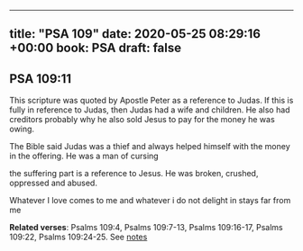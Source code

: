 
---
title: "PSA 109"
date: 2020-05-25 08:29:16 +00:00
book: PSA
draft: false
---

## PSA 109:11

This scripture was quoted by Apostle Peter as a reference to Judas. If this is fully in reference to Judas, then Judas had a wife and children. He also had creditors probably why he also sold Jesus to pay for the money he was owing.

The Bible said Judas was a thief and always helped himself with the money in the offering. He was a man of cursing

the suffering part is a reference to Jesus. He was broken, crushed, oppressed and abused.

Whatever I love comes to me and whatever i do not delight in stays far from me

**Related verses**: Psalms 109:4, Psalms 109:7-13, Psalms 109:16-17, Psalms 109:22, Psalms 109:24-25. See [notes](https://my.bible.com/notes/3437142841284616937)


